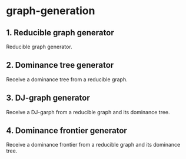 # graph-generation

## 1. Reducible graph generator
Reducible graph generator.

## 2. Dominance tree generator
Receive a dominance tree from a reducible graph.

## 3. DJ-graph generator
Receive a DJ-garph from a reducible graph and its dominance tree. 

## 4. Dominance frontier generator
Receive a dominance frontier from a reducible graph and its dominance tree. 
